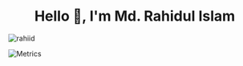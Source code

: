 

<h1 align="center">Hello 👋, I'm Md. Rahidul Islam</h1>


<p align="left"> <img src="https://komarev.com/ghpvc/?username=rahiid&label=Profile%20views&color=0e75b6&style=flat" alt="rahiid" /> </p>

<div align="left"> 
 <!--Add virtual judge badges-->
</div>
  

<!--Tutorial: https://www.sitepoint.com/github-profile-readme/-->


![Metrics](https://metrics.lecoq.io/rahiid?template=classic&base.community=0&languages=1&lines=1&isocalendar=1&base=header%2C%20activity%2C%20community%2C%20repositories%2C%20metadata&base.indepth=false&base.hireable=false&base.skip=false&isocalendar=false&isocalendar.duration=half-year&languages=false&languages.limit=8&languages.threshold=0%25&languages.other=false&languages.colors=github&languages.sections=most-used&languages.indepth=false&languages.analysis.timeout=15&languages.analysis.timeout.repositories=7.5&languages.categories=markup%2C%20programming&languages.recent.categories=markup%2C%20programming&languages.recent.load=300&languages.recent.days=14&lines=false&lines.sections=base&lines.repositories.limit=4&lines.history.limit=1&config.timezone=Asia%2FDhaka)







